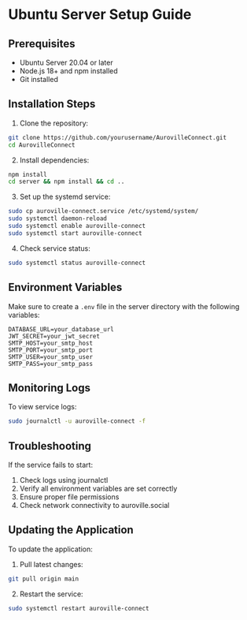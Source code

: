 # Ubuntu Server Setup Guide

## Prerequisites
- Ubuntu Server 20.04 or later
- Node.js 18+ and npm installed
- Git installed

## Installation Steps

1. Clone the repository:
```bash
git clone https://github.com/yourusername/AurovilleConnect.git
cd AurovilleConnect
```

2. Install dependencies:
```bash
npm install
cd server && npm install && cd ..
```

3. Set up the systemd service:
```bash
sudo cp auroville-connect.service /etc/systemd/system/
sudo systemctl daemon-reload
sudo systemctl enable auroville-connect
sudo systemctl start auroville-connect
```

4. Check service status:
```bash
sudo systemctl status auroville-connect
```

## Environment Variables

Make sure to create a `.env` file in the server directory with the following variables:
```
DATABASE_URL=your_database_url
JWT_SECRET=your_jwt_secret
SMTP_HOST=your_smtp_host
SMTP_PORT=your_smtp_port
SMTP_USER=your_smtp_user
SMTP_PASS=your_smtp_pass
```

## Monitoring Logs

To view service logs:
```bash
sudo journalctl -u auroville-connect -f
```

## Troubleshooting

If the service fails to start:
1. Check logs using journalctl
2. Verify all environment variables are set correctly
3. Ensure proper file permissions
4. Check network connectivity to auroville.social

## Updating the Application

To update the application:
1. Pull latest changes:
```bash
git pull origin main
```

2. Restart the service:
```bash
sudo systemctl restart auroville-connect
